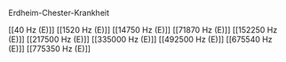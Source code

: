 Erdheim-Chester-Krankheit

[[40 Hz (E)]]
[[1520 Hz (E)]]
[[14750 Hz (E)]]
[[71870 Hz (E)]]
[[152250 Hz (E)]]
[[217500 Hz (E)]]
[[335000 Hz (E)]]
[[492500 Hz (E)]]
[[675540 Hz (E)]]
[[775350 Hz (E)]]